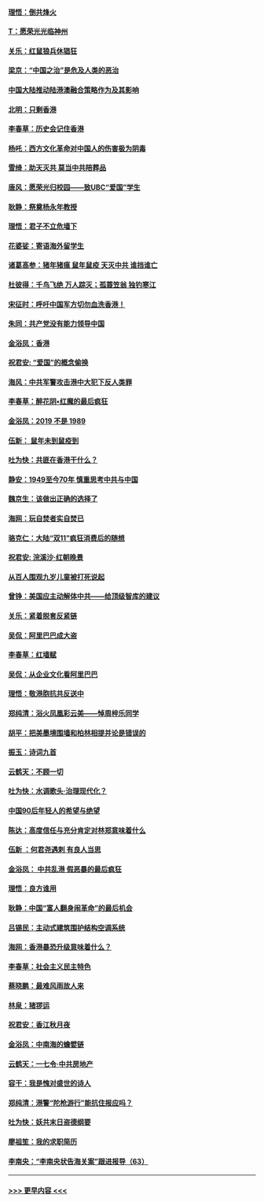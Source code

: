 #### [理悟：倒共烽火](../pages/nsc993/n11668844.md?t=11202144) 
#### [T：愿荣光光临神州](../pages/nsc993/n11668421.md?t=11202144) 
#### [关乐：红鼠狼兵休猖狂](../pages/nsc993/n11668378.md?t=11202144) 
#### [梁京：“中国之治”是危及人类的恶治](../pages/nsc993/n11668328.md?t=11202144) 
#### [中国大陆推动陆港澳融合策略作为及其影响](../pages/nsc993/n11668157.md?t=11202144) 
#### [北明：只剩香港](../pages/nsc993/n11668002.md?t=11202144) 
#### [李春草：历史会记住香港](../pages/nsc993/n11667927.md?t=11202144) 
#### [杨吒：西方文化革命对中国人的伤害极为阴毒](../pages/nsc993/n11664521.md?t=11202144) 
#### [雪绮：助天灭共 莫当中共陪葬品](../pages/nsc993/n11662650.md?t=11202144) 
#### [唐风：愿荣光归校园——致UBC“爱国”学生](../pages/nsc993/n11662194.md?t=11202144) 
#### [耿静：祭奠杨永年教授](../pages/nsc993/n11662514.md?t=11202144) 
#### [理悟：君子不立危墙下](../pages/nsc993/n11662172.md?t=11202144) 
#### [花婆娑：寄语海外留学生](../pages/nsc993/n11662121.md?t=11202144) 
#### [诸葛高参：猪年猪瘟 鼠年鼠疫 天灭中共 谁挡谁亡](../pages/nsc993/n11661980.md?t=11202144) 
#### [杜彼得：千鸟飞绝 万人踪灭；孤蓑笠翁 独钓寒江](../pages/nsc993/n11661170.md?t=11202144) 
#### [宋征时：呼吁中国军方切勿血洗香港！](../pages/nsc993/n11415318.md?t=11202144) 
#### [朱同：共产党没有能力领导中国](../pages/nsc993/n11660421.md?t=11202144) 
#### [金浴凤：香港](../pages/nsc993/n11660419.md?t=11202144) 
#### [祝君安: “爱国”的概念偷换](../pages/nsc993/n11659706.md?t=11202144) 
#### [海风：中共军警攻击港中大犯下反人类罪](../pages/nsc993/n11659632.md?t=11202144) 
#### [李春草：醉花阴•红魔的最后疯狂](../pages/nsc993/n11659287.md?t=11202144) 
#### [金浴凤：2019 不是 1989](../pages/nsc993/n11657663.md?t=11202144) 
#### [伍新： 鼠年未到鼠疫到](../pages/nsc993/n11655098.md?t=11202144) 
#### [吐为快：共匪在香港干什么？](../pages/nsc993/n11654891.md?t=11202144) 
#### [静安：1949至今70年 慎重思考中共与中国](../pages/nsc993/n11651244.md?t=11202144) 
#### [魏京生：该做出正确的选择了](../pages/nsc993/n11653084.md?t=11202144) 
#### [海网：玩自焚者实自焚已](../pages/nsc993/n11652423.md?t=11202144) 
#### [骆克仁：大陆“双11”疯狂消费后的随想](../pages/nsc993/n11652305.md?t=11202144) 
#### [祝君安: 浣溪沙·红朝晚景](../pages/nsc993/n11652258.md?t=11202144) 
#### [从百人围观九岁儿童被打死说起](../pages/nsc993/n11651030.md?t=11202144) 
#### [曾铮：美国应主动解体中共——给顶级智库的建议](../pages/nsc993/n11649888.md?t=11202144) 
#### [关乐：紧着脱套反紧链](../pages/nsc993/n11649069.md?t=11202144) 
#### [吴侃：阿里巴巴成大盗](../pages/nsc993/n11645523.md?t=11202144) 
#### [李春草：红墙赋](../pages/nsc993/n11646389.md?t=11202144) 
#### [吴侃：从企业文化看阿里巴巴](../pages/nsc993/n11645476.md?t=11202144) 
#### [理悟：敬港胞抗共反送中](../pages/nsc993/n11645466.md?t=11202144) 
#### [郑纯清：浴火凤凰彩云美——悼周梓乐同学](../pages/nsc993/n11645155.md?t=11202144) 
#### [胡平：把美墨境围墙和柏林相提并论是错误的](../pages/nsc993/n11645134.md?t=11202144) 
#### [振玉：诗词九首](../pages/nsc993/n11644081.md?t=11202144) 
#### [云鹤天：不顾一切](../pages/nsc993/n11643508.md?t=11202144) 
#### [吐为快：水调歌头·治理现代化？](../pages/nsc993/n11643485.md?t=11202144) 
#### [中国90后年轻人的希望与绝望](../pages/nsc993/n11642317.md?t=11202144) 
#### [陈达：高度信任与充分肯定对林郑意味着什么](../pages/nsc993/n11641441.md?t=11202144) 
#### [伍新 ：何君尧遇刺 有良人当思](../pages/nsc993/n11641503.md?t=11202144) 
#### [金浴凤： 中共乱港  假恶暴的最后疯狂](../pages/nsc993/n11641495.md?t=11202144) 
#### [理悟：良方谁用](../pages/nsc993/n11641463.md?t=11202144) 
#### [耿静：中国“富人翻身闹革命”的最后机会](../pages/nsc993/n11640655.md?t=11202144) 
#### [吕锡民：主动式建筑围护结构空调系统](../pages/nsc993/n11640168.md?t=11202144) 
#### [海网：香港暴恐升级意味着什么？](../pages/nsc993/n11635904.md?t=11202144) 
#### [李春草：社会主义民主特色](../pages/nsc993/n11634657.md?t=11202144) 
#### [蔡晓鹏：最难风雨故人来](../pages/nsc993/n11633145.md?t=11202144) 
#### [林泉：猪猡运](../pages/nsc993/n11631469.md?t=11202144) 
#### [祝君安：香江秋月夜](../pages/nsc993/n11631440.md?t=11202144) 
#### [金浴凤：中南海的蟾嬖链](../pages/nsc993/n11631290.md?t=11202144) 
#### [云鹤天：一七令·中共房地产](../pages/nsc993/n11630084.md?t=11202144) 
#### [容干：我是愧对盛世的诗人](../pages/nsc993/n11630059.md?t=11202144) 
#### [郑纯清：港警“陀枪游行”能抗住报应吗？](../pages/nsc993/n11629999.md?t=11202144) 
#### [吐为快：妖共末日盗德纲要](../pages/nsc993/n11628610.md?t=11202144) 
#### [廖祖笙：我的求职简历](../pages/nsc993/n11628492.md?t=11202144) 
#### [李南央：“李南央状告海关案”跟进报导（63）](../pages/nsc993/n11627039.md?t=11202144) 

----
#### [ >>> 更早内容 <<< ](../indexes/nsc993-earlier.md)
